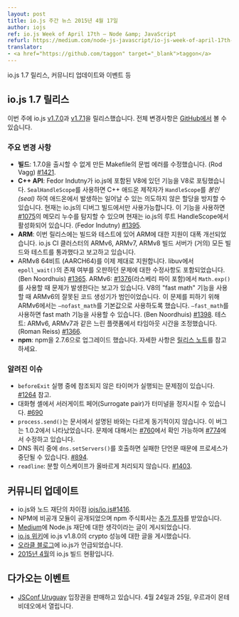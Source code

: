```yaml
---
layout: post
title: io.js 주간 뉴스 2015년 4월 17일
author: iojs
ref: io.js Week of April 17th — Node &amp; JavaScript
refurl: https://medium.com/node-js-javascript/io-js-week-of-april-17th-e4c6f2db7659
translator:
- <a href="https://github.com/taggon" target="_blank">taggon</a>
---
```


<!--
io.js 1.7 release, community updates and events, and many more
-->
io.js 1.7 릴리스, 커뮤니티 업데이트와 이벤트 등

<!--
io.js 1.7 releases

This week we had two io.js releases [v1.7.0](https://iojs.org/dist/v1.7.0/) and [v1.7.1](https://iojs.org/dist/v1.7.1/), complete changelog can be found [on GitHub](https://github.com/nodejs/node/blob/v1.x/CHANGELOG.md).
-->
## io.js 1.7 릴리스

이번 주에 io.js [v1.7.0](https://iojs.org/dist/v1.7.0/)과 [v1.7.1](https://iojs.org/dist/v1.7.1/)을 릴리스했습니다. 전체 변경사항은 [GitHub에서](https://github.com/nodejs/node/blob/v1.x/CHANGELOG.md) 볼 수 있습니다.

### 주요 변경 사항
<!--
* **build**: A syntax error in the Makefile for release builds caused 1.7.0 to be DOA and unreleased. (Rod Vagg) [#1421](https://github.com/nodejs/node/pull/1421).
* **C++ API**: Fedor Indutny contributed a feature to V8 which has been backported to the V8 bundled in io.js. SealHandleScope allows a C++ add-on author to *seal* a HandleScope to prevent further, unintended allocations within it. Currently only enabled for debug builds of io.js. This feature helped detect the leak in [#1075](https://github.com/nodejs/node/issues/1075) and is now activated on the root HandleScope in io.js. (Fedor Indutny) [#1395](https://github.com/nodejs/node/pull/1395).
* **ARM**: This release includes significant work to improve the state of ARM support for builds and tests. The io.js CI cluster’s ARMv6, ARMv7 and ARMv8 build servers are now all (mostly) reporting passing builds and tests.
* ARMv8 64-bit (AARCH64) is now properly supported, including a backported fix in libuv that was mistakenly detecting the existence of epoll_wait(). (Ben Noordhuis) [#1365](https://github.com/nodejs/node/pull/1365). ARMv6: [#1376](https://github.com/nodejs/node/issues/1376) reported a problem with Math.exp() on ARMv6 (including Raspberry Pi). The culprit is erroneous codegen for ARMv6 when using the “fast math” feature of V8. — nofast_math has been turned on for all ARMv6 variants by default to avoid this, fast math can be turned back on with — fast_math. (Ben Noordhuis) [#1398](https://github.com/nodejs/node/pull/1398). Tests: timeouts have been tuned specifically for slower platforms, detected as ARMv6 and ARMv7. (Roman Reiss) [#1366](https://github.com/nodejs/node/pull/1366).
* **npm**: Upgrade npm to 2.7.6. See the [release notes](https://github.com/npm/npm/releases/tag/v2.7.6) for details.
-->
* **빌드**: 1.7.0을 출시할 수 없게 만든 Makefile의 문법 에러를 수정했습니다. (Rod Vagg) [#1421](https://github.com/nodejs/node/pull/1421).
* **C++ API**: Fedor Indutny가 io.js에 포함된 V8에 있던 기능을 V8로 포팅했습니다. `SealHandleScope`를 사용하면 C++ 애드온 제작자가 `HandleScope`를 *봉인(seal)* 하여 애드온에서 발생하는 일어날 수 있는 의도하지 않은 할당을 방지할 수 있습니다. 현재는 io.js의 디버그 빌드에서만 사용가능합니다. 이 기능을 사용하면 [#1075](https://github.com/nodejs/node/issues/1075)의 메모리 누수를 탐지할 수 있으며 현재는 io.js의 루트 HandleScope에서 활성화되어 있습니다. (Fedor Indutny) [#1395](https://github.com/nodejs/node/pull/1395).
* **ARM**: 이번 릴리스에는 빌드와 테스트에 있어 ARM에 대한 지원이 대폭 개선되었습니다. io.js CI 클러스터의 ARMv6, ARMv7, ARMv8 빌드 서버가 (거의) 모든 빌드와 테스트를 통과했다고 보고하고 있습니다.
* ARMv8 64비트 (AARCH64)를 이제 제대로 지원합니다. libuv에서 `epoll_wait()`의 존재 여부를 오판하던 문제에 대한 수정사항도 포함되었습니다. (Ben Noordhuis) [#1365](https://github.com/nodejs/node/pull/1365). ARMv6: [#1376](https://github.com/nodejs/node/issues/1376)(라스베리 파이 포함)에서 `Math.exp()`를 사용할 때 문제가 발생한다는 보고가 있습니다. V8의 "fast math" 기능을 사용할 때 ARMv6의 잘못된 코드 생성기가 범인이었습니다.  이 문제를 피하기 위해 ARMv6에서는 `—nofast_math`를 기본값으로 사용하도록 했습니다. `—fast_math`를 사용하면 fast math 기능을 사용할 수 있습니다. (Ben Noordhuis) [#1398](https://github.com/nodejs/node/pull/1398). 테스트: ARMv6, ARMv7과 같은 느린 플랫폼에서 타임아웃 시간을 조정했습니다. (Roman Reiss) [#1366](https://github.com/nodejs/node/pull/1366).
* **npm**: npm을 2.7.6으로 업그레이드 했습니다. 자세한 사항은 [릴리스 노트](https://github.com/npm/npm/releases/tag/v2.7.6)를 참고하세요.

### 알려진 이슈
<!--
* Some problems with unreferenced timers running during beforeExit are still to be resolved. See [#1264](https://github.com/nodejs/node/issues/1264).
* Surrogate pair in REPL can freeze terminal [#690](https://github.com/nodejs/node/issues/690)
* process.send() is not synchronous as the docs suggest, a regression introduced in 1.0.2, see [#760](https://github.com/nodejs/node/issues/760) and fix in [#774](https://github.com/nodejs/node/issues/774)
* Calling dns.setServers() while a DNS query is in progress can cause the process to crash on a failed assertion [#894](https://github.com/nodejs/node/issues/894)
* readline: split escapes are processed incorrectly, see [#1403](https://github.com/nodejs/node/issues/1403)
-->

* `beforeExit` 실행 중에 참조되지 않은 타이머가 실행되는 문제점이 있습니다. [#1264](https://github.com/nodejs/node/issues/1264) 참고.
* 대화형 셸에서 서러게이트 페어(Surrogate pair)가 터미널을 정지시킬 수 있습니다. [#690](https://github.com/nodejs/node/issues/690)
* `process.send()`는 문서에서 설명된 바와는 다르게 동기적이지 않습니다. 이 버그는 1.0.2에서 나타났었습니다. 문제에 대해서는 [#760](https://github.com/nodejs/node/issues/760)에서 확인 가능하며  [#774](https://github.com/nodejs/node/issues/774)에서 수정하고 있습니다.
* DNS 쿼리 중에 `dns.setServers()`를 호출하면 실패한 단언문 때문에 프로세스가 중단될 수 있습니다. [#894](https://github.com/nodejs/node/issues/894).
* `readline`: 분할 이스케이프가 올바르게 처리되지 않습니다. [#1403](https://github.com/nodejs/node/issues/1403).

## 커뮤니티 업데이트
<!--
* Difference between io.js and The Node Foundation [iojs/io.js#1416](https://github.com/nodejs/node/issues/1416).
* NPM launches private modules and npm inc [raises](http://techcrunch.com/2015/04/14/popular-javascript-package-manager-npm-raises-8m-launches-private-modules/).
* Thoughts of Node.js Foundation on [Medium](https://medium.com/@programmer/thoughts-on-node-foundation-abcf86c72786).
* io.js v1.8.0 crypto performance on [io.js wiki](https://github.com/nodejs/node/wiki/Crypto-Performance-Notes-for-OpenSSL-1.0.2a-on-iojs-v1.8.0).
* io.js mention on [Oracle’s blog](https://blogs.oracle.com/java-platform-group/entry/node_js_and_io_js).
* State of the io.js Build [April 2015](https://github.com/nodejs/build/issues/77)
-->
* io.js와 노드 재단의 차이점 [iojs/io.js#1416](https://github.com/nodejs/node/issues/1416).
* NPM에 비공개 모듈이 공개되었으며 npm 주식회사는 [추가 투자](http://techcrunch.com/2015/04/14/popular-javascript-package-manager-npm-raises-8m-launches-private-modules/)를 받았습니다.
* [Medium](https://medium.com/@programmer/thoughts-on-node-foundation-abcf86c72786)에 Node.js 재단에 대한 생각이라는 글이 게시되었습니다.
* [io.js 위키](https://github.com/nodejs/node/wiki/Crypto-Performance-Notes-for-OpenSSL-1.0.2a-on-iojs-v1.8.0)에 io.js v1.8.0의 crypto 성능에 대한 글을 게시했습니다.
* [오라클 블로그](https://blogs.oracle.com/java-platform-group/entry/node_js_and_io_js)에 io.js가 언급되었습니다.
* [2015년 4월](https://github.com/nodejs/build/issues/77)의 io.js 빌드 현황입니다.

## 다가오는 이벤트
<!--
* [JSConf Uruguay](http://jsconf.uy/) tickets are on sale, April 24th & 25th at Montevideo, Uruguay
-->
* [JSConf Uruguay](http://jsconf.uy/) 입장권을 판매하고 있습니다. 4월 24일과 25일, 우르과이 몬테비데오에서 열립니다.
